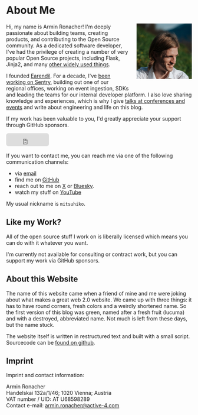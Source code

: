 # About Me

<div style="float: right; margin-left: 20px; margin-bottom: 20px;">
    <img src="/static/avatar-large.jpg" alt="Picture of me" width="150" height="150" />
</div>

Hi, my name is Armin Ronacher!  I'm deeply passionate about building
teams, creating products, and contributing to the Open Source community.
As a dedicated software developer, I've had the privilege of creating a
number of very popular Open Source projects, including Flask, Jinja2, and
many [other widely used things](/projects/).

I founded [Earendil](https://earendil.com/).  For a decade, I've [been working
on Sentry](/2025/3/31/leaving/), building out one of our regional offices,
working on event ingestion, SDKs and leading the teams for our internal
developer platform.  I also love sharing knowledge and experiences, which is
why I give [talks at conferences and events](/talks/) and write about
engineering and life on this blog.

If my work has been valuable to you, I'd greatly appreciate your support
through GitHub sponsors.

<iframe src="https://github.com/sponsors/mitsuhiko/button" title="Sponsor mitsuhiko" height="35" width="116" style="border: 0; border-radius: 6px" allowtransparency="true"></iframe>

If you want to contact me, you can reach me via one of the following
communication channels:

-   via [email](armin.ronacher@active-4.com)
-   find me on [GitHub](https://github.com/mitsuhiko)
-   reach out to me on [X](https://x.com/mitsuhiko) or [Bluesky](https://bsky.app/profile/mitsuhiko.at).
-   watch my stuff on [YouTube](https://www.youtube.com/@ArminRonacher)

My usual nickname is `mitsuhiko`.

## Like my Work?

All of the open source stuff I work on is liberally licensed which means
you can do with it whatever you want.

I'm currently not available for consulting or contract work, but you can
support my work via GitHub sponsors.

## About this Website

The name of this website came when a friend of mine and me were joking
about what makes a great web 2.0 website.  We came up with three things: it
has to have round corners, fresh colors and a weirdly shortened name.  So
the first version of this blog was green, named after a fresh fruit
(lucuma) and with a destroyed, abbreviated name.  Not much is left from
these days, but the name stuck.

The website itself is written in restructured text and built with a small
script.  Sourcecode can be [found on github](http://github.com/mitsuhiko/lucumr).

## Imprint

Imprint and contact information:

Armin Ronacher  
Handelskai 132a/1/46; 1020 Vienna; Austria  
VAT number / UID: AT U68598289  
Contact e-mail: armin.ronacher@active-4.com
